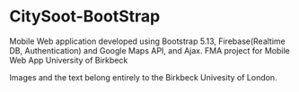 # CitySoot-BootStrap
Mobile Web application developed using Bootstrap 5.13, Firebase(Realtime DB, Authentication) and Google Maps API, and Ajax. FMA project for Mobile Web App University of Birkbeck

Images and the text belong entirely to the Birkbeck Univesity of London. 
